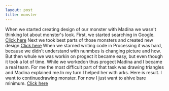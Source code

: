 ```yaml
---
layout: post
title: monster
---
```

When we started creating design of our monster with Madina we wasn't thinking lot about  monster's look. 
First, we started searching in Google. 
[Click here](https://vk.com/photo232587378_419045647)
Next we took best parts of those monsters and created new design
[Click here](https://vk.com/photo232587378_419046519)
When we starned writing code in Processing  it was hard, because we didn't understand with nunmbes is changing picture and how.
But then whule we was workin on progect it became easy,  but even though it took a lot of time.
While we workedon thus progect Madina and I became a real team.
For me the most difficult part of that task was drawing triangles and Madina explained me.In my turn I helped her with arks.
Here is result.
I want to continuedrawing monster. For now I just want to ahive bare minimum.
[Click here](hiko-yoko.github.io/monster)
